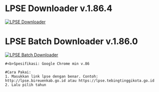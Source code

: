 # LPSE Downloader v.1.86.4
<a href="https://ibb.co/WBNs2k4"><img src="https://i.ibb.co/DwPLR9H/lpse.png" alt="LPSE Downloader"></a>
# LPSE Batch Downloader v.1.86.0
<a href="https://ibb.co/PC61pQ5"><img src="https://i.ibb.co/h8m25fK/lpse-batch.png" alt="LPSE Batch Downloader" border="0"></a>

```
#<b>Spesifikasi: Google Chrome min v.86

#Cara Pakai:
1. Masukkan link lpse dengan benar. Contoh: http://lpse.bireuenkab.go.id atau https://lpse.tebingtinggikota.go.id
2. Lalu pilih tahun
```
